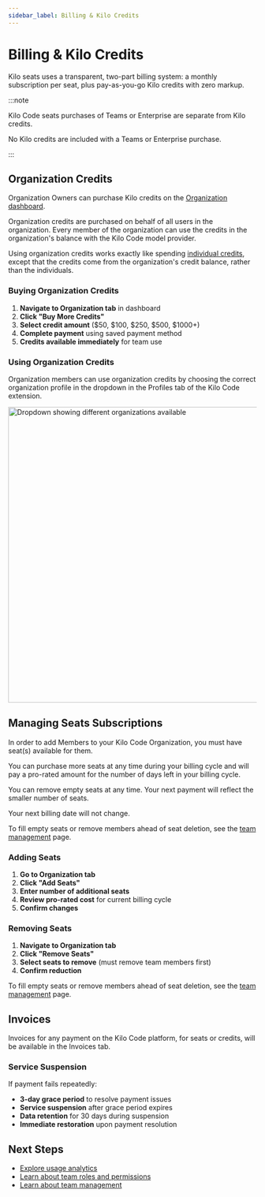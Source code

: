 ```yaml
---
sidebar_label: Billing & Kilo Credits
---
```


# Billing & Kilo Credits

Kilo seats uses a transparent, two-part billing system: a monthly subscription per seat, plus pay-as-you-go Kilo credits with zero markup.

:::note

Kilo Code seats purchases of Teams or Enterprise are separate from Kilo credits.

No Kilo credits are included with a Teams or Enterprise purchase.

:::

## Organization Credits

Organization Owners can purchase Kilo credits on the [Organization dashboard](https://app.kilocode.ai).

Organization credits are purchased on behalf of all users in the organization. Every member of the organization can use the credits in the organization's balance with the Kilo Code model provider.

Using organization credits works exactly like spending [individual credits](/basic-usage/adding-credits), except that the credits come from the organization's credit balance, rather than the individuals.

### Buying Organization Credits

1. **Navigate to Organization tab** in dashboard
2. **Click "Buy More Credits"**
3. **Select credit amount** ($50, $100, $250, $500, $1000+)
4. **Complete payment** using saved payment method
5. **Credits available immediately** for team use

### Using Organization Credits

Organization members can use organization credits by choosing the correct organization profile in the dropdown in the Profiles tab of the Kilo Code extension.

<img src="/docs/img/teams/org_credits.png" alt="Dropdown showing different organizations available" width="600" />

## Managing Seats Subscriptions

In order to add Members to your Kilo Code Organization, you must have seat(s) available for them.

You can purchase more seats at any time during your billing cycle and will pay a pro-rated amount for the number of days left in your billing cycle.

You can remove empty seats at any time. Your next payment will reflect the smaller number of seats.

Your next billing date will not change.

To fill empty seats or remove members ahead of seat deletion, see the [team management](/seats/team-management) page.

### Adding Seats

1. **Go to Organization tab**
2. **Click "Add Seats"**
3. **Enter number of additional seats**
4. **Review pro-rated cost** for current billing cycle
5. **Confirm changes**

### Removing Seats

1. **Navigate to Organization tab**
2. **Click "Remove Seats"**
3. **Select seats to remove** (must remove team members first)
4. **Confirm reduction**

To fill empty seats or remove members ahead of seat deletion, see the [team management](/seats/team-management) page.

## Invoices

Invoices for any payment on the Kilo Code platform, for seats or credits, will be available in the Invoices tab.

### Service Suspension

If payment fails repeatedly:

- **3-day grace period** to resolve payment issues
- **Service suspension** after grace period expires
- **Data retention** for 30 days during suspension
- **Immediate restoration** upon payment resolution

## Next Steps

- [Explore usage analytics](/seats/analytics)
- [Learn about team roles and permissions](/seats/team-management)
- [Learn about team management](/seats/team-management)
